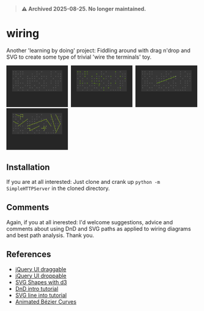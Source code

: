 > **⚠️ Archived 2025-08-25. No longer maintained.**

wiring
======

Another 'learning by doing' project: Fiddling around with drag n'drop and SVG to create some type of trivial 'wire the terminals' toy.

<img src="https://github.com/ali5ter/wiring/blob/master/images/screenshots/wiring-00.png?raw=true" width="32%"/>&nbsp;
<img src="https://github.com/ali5ter/wiring/blob/master/images/screenshots/wiring-01.png?raw=true" width="32%"/>&nbsp;
<img src="https://github.com/ali5ter/wiring/blob/master/images/screenshots/wiring-02.png?raw=true" width="32%"/>&nbsp;
<img src="https://github.com/ali5ter/wiring/blob/master/images/screenshots/wiring-03.png?raw=true" width="32%"/>&nbsp;

Installation
------------

If you are at all interested: Just clone and crank up `python -m SimpleHTTPServer` in the cloned directory.

Comments
--------

Again, if you at all inerested: I'd welcome suggestions, advice and comments about using DnD and SVG paths as applied to wiring diagrams and best path analysis. Thank you.

References
----------

* [jQuery UI draggable](http://api.jqueryui.com/draggable/)
* [jQuery UI droppable](http://api.jqueryui.com/droppable)
* [SVG Shapes with d3](https://github.com/mbostock/d3/wiki/SVG-Shapes)
* [DnD intro tutorial](http://www.elated.com/articles/drag-and-drop-with-jquery-your-essential-guide/)
* [SVG line into tutorial](http://knowledgestockpile.blogspot.com/2011/12/drawing-straight-line-with-d3js.html)
* [Animated Bézier Curves](http://www.jasondavies.com/animated-bezier/)

